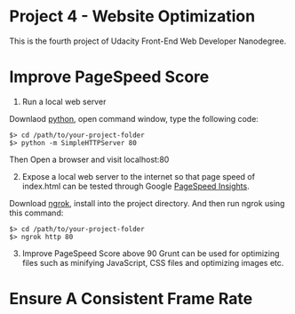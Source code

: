 # Project 4 - Website Optimization
This is the fourth project of Udacity Front-End Web Developer Nanodegree.

# Improve PageSpeed Score
1. Run a local web server
  
  Downlaod [python](https://www.python.org/downloads/), open command window, type the following code:
 
  ```
  $> cd /path/to/your-project-folder
  $> python -m SimpleHTTPServer 80
  ```
  Then Open a browser and visit localhost:80

2. Expose a local web server to the internet so that page speed of index.html can be tested through Google [PageSpeed Insights](https://developers.google.com/speed/pagespeed/insights/).

  Download [ngrok](https://ngrok.com/download), install into the project directory. And then run ngrok using this command:

  ```
  $> cd /path/to/your-project-folder
  $> ngrok http 80
  ```
  
3. Improve PageSpeed Score above 90
  Grunt can be used for optimizing files such as minifying JavaScript, CSS files and optimizing images etc.



# Ensure A Consistent Frame Rate
